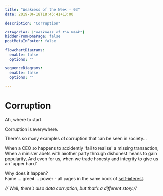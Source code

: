 ```yaml
---
title: "Weakness of the Week - 03"
date: 2019-06-18T18:45:41+10:00

description: "Corruption"

categories: ["Weakness of the Week"]
hiddenFromHomePage: false
postMetaInFooter: false

flowchartDiagrams:
  enable: false
  options: ""

sequenceDiagrams: 
  enable: false
  options: ""

---
```


# Corruption

Ah, where to start.

Corruption is everywhere.  

There's so many examples of corruption that can be seen in society...  

When a CEO so happens to accidently 'fail to realise' a missing transaction,  
When a minister abets with another party through dishonest means to gain popularity,
And even for us, when we trade honesty and integrity to give us an 'upper hand'

Why does it happen?  
Fame ... greed ... power - all pages in the same book of [self-interest](../weakness-of-the-week-02).

_// Well, there's also data corruption, but that's a different story.//_

